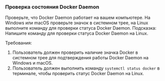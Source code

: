 
### Проверка состояния Docker Daemon

Проверьте, что Docker Daemon работает на вашем компьютере. На Windows или macOS проверьте значок в системном трее, на Linux выполните команду для проверки статуса Docker Daemon. Подсказка: Напишите команду для проверки статуса Docker Daemon на Linux.

Требования:
1. Пользователь должен проверить наличие значка Docker в системном трее для подтверждения работы Docker Daemon на Windows и macOS.
2. Пользователь должен выполнить команду `systemctl status docker` в терминале, чтобы проверить статус Docker Daemon на Linux.
